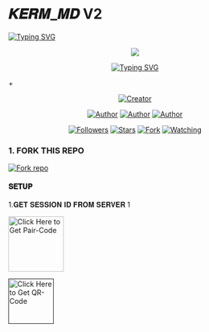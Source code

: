 # 𝑲𝑬𝑹𝑴_𝑴𝑫 V2

   <a>
                                      <a href="https://git.io/typing-svg"><img src="https://readme-typing-svg.demolab.com?font=Jersey+20+Charted&size=40&pause=1000&color=F71515&width=435&lines=BOT+100%25+CAMEROUNAIS%E2%84%A2%EF%B8%8F" alt="Typing SVG" /></a>   
            
<p align="center"> 
<up A simple WhatsApp User Bot Coded By Rayan and Giffareno</u>
</p>
<p align="center">
<img src="https://telegra.ph/file/e2f9b7dcd69340e77716f.jpg"/>       
<p align="center">
  <a href="https://git.io/typing-svg"><img src="https://readme-typing-svg.demolab.com?font=EB+Garamond&weight=800&size=25&duration=4000&pause=1000&random=false&width=435&lines=+•__I'M+KERM-+MD__•;MULTI-DEVICE+WHATSAPP+BOT;DEVELOPED+BY+RAYAN+AND+GIFFAREO;RELEASED+DATE+27%2F7%2F2024."                               alt="Typing SVG" /></a>
</p> +
<p align="center">
<a href="#"><img title="Creator" src="https://img.shields.io/badge/Creator-RG_TECH-red.svg?style=for-the-badge&logo=github"></a>
</a>
</p>
<p align="center">
<a href="https://github.com/RayanHack5"><img title="Author" src="https://img.shields.io/badge/RGTECH-black?style=for-the-badge&logo=Github"></a> <a href="https://chat.whatsapp.com/FpxvVBFOozA6IhNxIWhwFw"><img title="Author" src="https://img.shields.io/badge/CHANNEL-black?style=for-the-badge&logo=whatsapp"></a> <a href="https://wa.me/237656520674"><img title="Author" src="https://img.shields.io/badge/CHAT US-black?style=for-the-badge&logo=whatsapp">
<p/>
<p align="center">
<a href="https://github.com/RayanHack5?tab=followers"><img title="Followers" src="https://img.shields.io/github/followers/RayanHack5?label=Followers&style=social"></a>
<a href="https://github.com/RayanHack5/KERM-MD/stargazers"><img title="Stars" src="https://img.shields.io/github/stars/IRayanHack5/KERM-MD?&style=social"></a>
<a href="https://github.com/RayanHack5/KERM-MD/network/members"><img title="Fork" src="https://img.shields.io/github/forks/RayanHack5/KERM-MD?style=social"></a>
<a href="https://github.com/RayanHack5/KERM-MD/watchers"><img title="Watching" src="https://img.shields.io/github/watchers/RayanHack5/KERM-MD?label=Watching&style=social"></a>
</p>
   
### 1. FORK THIS REPO

<a href='https://github.com/Kermhack/KERM_MD-v2/fork' target="_blank"><img alt='Fork repo' src='https://img.shields.io/badge/Fork This Repo-black?style=for-the-badge&logo=git&logoColor=white'/></a>
<p align="center">

#### 𝐒𝐄𝐓𝐔𝐏


1.𝐆𝐄𝐓 𝐒𝐄𝐒𝐒𝐈𝐎𝐍 𝐈𝐃 𝐅𝐑𝐎𝐌 𝐒𝐄𝐑𝐕𝐄𝐑 1

<a href="https://kerm-generator-session.onrender.com/pair"><img src="https://img.shields.io/badge/PAIR_CODE-blue" alt="Click Here to Get Pair-Code" width="110"></a>   

<a href=""><img src="https://img.shields.io/badge/QR CODE-green" alt="Click Here to Get QR-Code" width="90"></a> 
